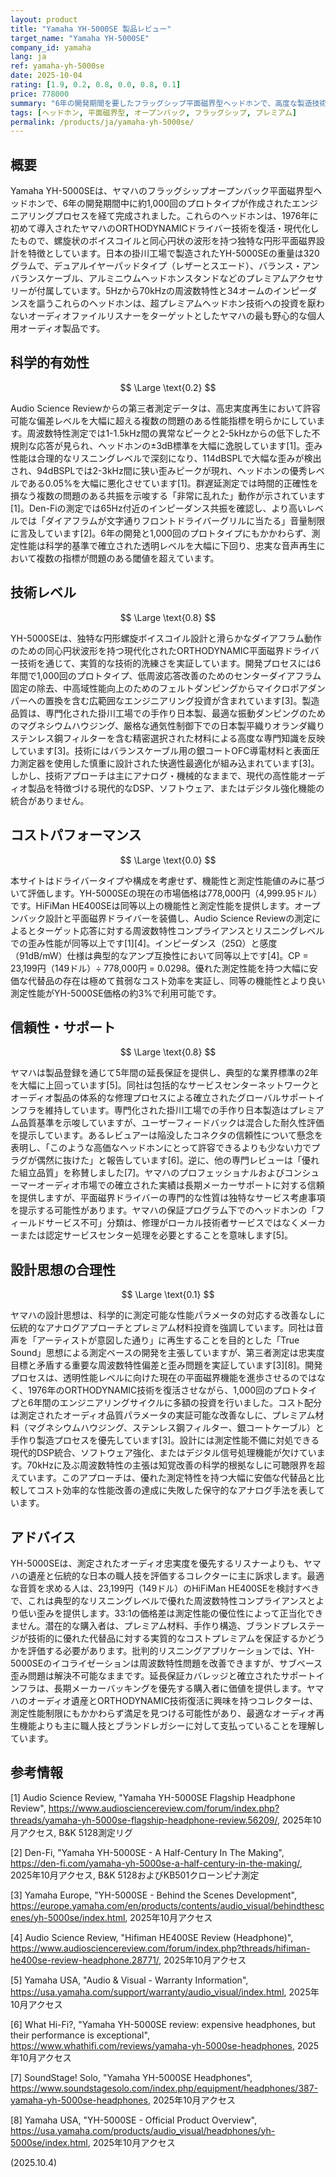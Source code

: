 ```yaml
---
layout: product
title: "Yamaha YH-5000SE 製品レビュー"
target_name: "Yamaha YH-5000SE"
company_id: yamaha
lang: ja
ref: yamaha-yh-5000se
date: 2025-10-04
rating: [1.9, 0.2, 0.8, 0.0, 0.8, 0.1]
price: 778000
summary: "6年の開発期間を要したフラッグシップ平面磁界型ヘッドホンで、高度な製造技術を実証するものの、超プレミアム価格に対して問題のある測定性能を示す"
tags: [ヘッドホン, 平面磁界型, オープンバック, フラッグシップ, プレミアム]
permalink: /products/ja/yamaha-yh-5000se/
---
```


## 概要

Yamaha YH-5000SEは、ヤマハのフラッグシップオープンバック平面磁界型ヘッドホンで、6年の開発期間中に約1,000回のプロトタイプが作成されたエンジニアリングプロセスを経て完成されました。これらのヘッドホンは、1976年に初めて導入されたヤマハのORTHODYNAMICドライバー技術を復活・現代化したもので、螺旋状のボイスコイルと同心円状の波形を持つ独特な円形平面磁界設計を特徴としています。日本の掛川工場で製造されたYH-5000SEの重量は320グラムで、デュアルイヤーパッドタイプ（レザーとスエード）、バランス・アンバランスケーブル、アルミニウムヘッドホンスタンドなどのプレミアムアクセサリーが付属しています。5Hzから70kHzの周波数特性と34オームのインピーダンスを謳うこれらのヘッドホンは、超プレミアムヘッドホン技術への投資を厭わないオーディオファイルリスナーをターゲットとしたヤマハの最も野心的な個人用オーディオ製品です。

## 科学的有効性

$$ \Large \text{0.2} $$

Audio Science Reviewからの第三者測定データは、高忠実度再生において許容可能な偏差レベルを大幅に超える複数の問題のある性能指標を明らかにしています。周波数特性測定では1-1.5kHz間の異常なピークと2-5kHzからの低下した不規則な応答が見られ、ヘッドホンの±3dB標準を大幅に逸脱しています[1]。歪み性能は合理的なリスニングレベルで深刻になり、114dBSPLで大幅な歪みが検出され、94dBSPLでは2-3kHz間に狭い歪みピークが現れ、ヘッドホンの優秀レベルである0.05%を大幅に悪化させています[1]。群遅延測定では時間的正確性を損なう複数の問題のある共振を示唆する「非常に乱れた」動作が示されています[1]。Den-Fiの測定では65Hz付近のインピーダンス共振を確認し、より高いレベルでは「ダイアフラムが文字通りフロントドライバーグリルに当たる」音量制限に言及しています[2]。6年の開発と1,000回のプロトタイプにもかかわらず、測定性能は科学的基準で確立された透明レベルを大幅に下回り、忠実な音声再生において複数の指標が問題のある閾値を超えています。

## 技術レベル

$$ \Large \text{0.8} $$

YH-5000SEは、独特な円形螺旋ボイスコイル設計と滑らかなダイアフラム動作のための同心円状波形を持つ現代化されたORTHODYNAMIC平面磁界ドライバー技術を通じて、実質的な技術的洗練さを実証しています。開発プロセスには6年間で1,000回のプロトタイプ、低周波応答改善のためのセンターダイアフラム固定の除去、中高域性能向上のためのフェルトダンピングからマイクロポアダンパーへの置換を含む広範囲なエンジニアリング投資が含まれています[3]。製造品質は、専門化された掛川工場での手作り日本製、最適な振動ダンピングのためのマグネシウムハウジング、厳格な通気性制御下での日本製平織りオランダ織りステンレス鋼フィルターを含む精密選択された材料による高度な専門知識を反映しています[3]。技術にはバランスケーブル用の銀コートOFC導電材料と表面圧力測定器を使用した慎重に設計された快適性最適化が組み込まれています[3]。しかし、技術アプローチは主にアナログ・機械的なままで、現代の高性能オーディオ製品を特徴づける現代的なDSP、ソフトウェア、またはデジタル強化機能の統合がありません。

## コストパフォーマンス

$$ \Large \text{0.0} $$

本サイトはドライバータイプや構成を考慮せず、機能性と測定性能値のみに基づいて評価します。YH-5000SEの現在の市場価格は778,000円（4,999.95ドル）です。HiFiMan HE400SEは同等以上の機能性と測定性能を提供します。オープンバック設計と平面磁界ドライバーを装備し、Audio Science Reviewの測定によるとターゲット応答に対する周波数特性コンプライアンスとリスニングレベルでの歪み性能が同等以上です[1][4]。インピーダンス（25Ω）と感度（91dB/mW）仕様は典型的なアンプ互換性において同等以上です[4]。CP = 23,199円（149ドル）÷ 778,000円 = 0.0298。優れた測定性能を持つ大幅に安価な代替品の存在は極めて貧弱なコスト効率を実証し、同等の機能性とより良い測定性能がYH-5000SE価格の約3%で利用可能です。

## 信頼性・サポート

$$ \Large \text{0.8} $$

ヤマハは製品登録を通じて5年間の延長保証を提供し、典型的な業界標準の2年を大幅に上回っています[5]。同社は包括的なサービスセンターネットワークとオーディオ製品の体系的な修理プロセスによる確立されたグローバルサポートインフラを維持しています。専門化された掛川工場での手作り日本製造はプレミアム品質基準を示唆していますが、ユーザーフィードバックは混合した耐久性評価を提示しています。あるレビュアーは陥没したコネクタの信頼性について懸念を表明し、「このような高価なヘッドホンにとって許容できるよりも少ない力でプラグが偶然に抜けた」と報告しています[6]。逆に、他の専門レビューは「優れた組立品質」を称賛しました[7]。ヤマハのプロフェッショナルおよびコンシューマーオーディオ市場での確立された実績は長期メーカーサポートに対する信頼を提供しますが、平面磁界ドライバーの専門的な性質は独特なサービス考慮事項を提示する可能性があります。ヤマハの保証プログラム下でのヘッドホンの「フィールドサービス不可」分類は、修理がローカル技術者サービスではなくメーカーまたは認定サービスセンター処理を必要とすることを意味します[5]。

## 設計思想の合理性

$$ \Large \text{0.1} $$

ヤマハの設計思想は、科学的に測定可能な性能パラメータの対応する改善なしに伝統的なアナログアプローチとプレミアム材料投資を強調しています。同社は音声を「アーティストが意図した通り」に再生することを目的とした「True Sound」思想による測定ベースの開発を主張していますが、第三者測定は忠実度目標と矛盾する重要な周波数特性偏差と歪み問題を実証しています[3][8]。開発プロセスは、透明性能レベルに向けた現在の平面磁界機能を進歩させるのではなく、1976年のORTHODYNAMIC技術を復活させながら、1,000回のプロトタイプと6年間のエンジニアリングサイクルに多額の投資を行いました。コスト配分は測定されたオーディオ品質パラメータの実証可能な改善なしに、プレミアム材料（マグネシウムハウジング、ステンレス鋼フィルター、銀コートケーブル）と手作り製造プロセスを優先しています[3]。設計には測定性能不備に対処できる現代的DSP統合、ソフトウェア強化、またはデジタル信号処理機能が欠けています。70kHzに及ぶ周波数特性の主張は知覚改善の科学的根拠なしに可聴限界を超えています。このアプローチは、優れた測定特性を持つ大幅に安価な代替品と比較してコスト効率的な性能改善の達成に失敗した保守的なアナログ手法を表しています。

## アドバイス

YH-5000SEは、測定されたオーディオ忠実度を優先するリスナーよりも、ヤマハの遺産と伝統的な日本の職人技を評価するコレクターに主に訴求します。最適な音質を求める人は、23,199円（149ドル）のHiFiMan HE400SEを検討すべきで、これは典型的なリスニングレベルで優れた周波数特性コンプライアンスとより低い歪みを提供します。33:1の価格差は測定性能の優位性によって正当化できません。潜在的な購入者は、プレミアム材料、手作り構造、ブランドプレステージが技術的に優れた代替品に対する実質的なコストプレミアムを保証するかどうかを評価する必要があります。批判的リスニングアプリケーションでは、YH-5000SEのイコライゼーションは周波数特性問題を改善できますが、サブベース歪み問題は解決不可能なままです。延長保証カバレッジと確立されたサポートインフラは、長期メーカーバッキングを優先する購入者に価値を提供します。ヤマハのオーディオ遺産とORTHODYNAMIC技術復活に興味を持つコレクターは、測定性能制限にもかかわらず満足を見つける可能性があり、最適なオーディオ再生機能よりも主に職人技とブランドレガシーに対して支払っていることを理解しています。

## 参考情報

[1] Audio Science Review, "Yamaha YH-5000SE Flagship Headphone Review", https://www.audiosciencereview.com/forum/index.php?threads/yamaha-yh-5000se-flagship-headphone-review.56209/, 2025年10月アクセス, B&K 5128測定リグ

[2] Den-Fi, "Yamaha YH-5000SE - A Half-Century In The Making", https://den-fi.com/yamaha-yh-5000se-a-half-century-in-the-making/, 2025年10月アクセス, B&K 5128およびKB501クローンピナ測定

[3] Yamaha Europe, "YH-5000SE - Behind the Scenes Development", https://europe.yamaha.com/en/products/contents/audio_visual/behindthescenes/yh-5000se/index.html, 2025年10月アクセス

[4] Audio Science Review, "Hifiman HE400SE Review (Headphone)", https://www.audiosciencereview.com/forum/index.php?threads/hifiman-he400se-review-headphone.28771/, 2025年10月アクセス

[5] Yamaha USA, "Audio & Visual - Warranty Information", https://usa.yamaha.com/support/warranty/audio_visual/index.html, 2025年10月アクセス

[6] What Hi-Fi?, "Yamaha YH-5000SE review: expensive headphones, but their performance is exceptional", https://www.whathifi.com/reviews/yamaha-yh-5000se-headphones, 2025年10月アクセス

[7] SoundStage! Solo, "Yamaha YH-5000SE Headphones", https://www.soundstagesolo.com/index.php/equipment/headphones/387-yamaha-yh-5000se-headphones, 2025年10月アクセス

[8] Yamaha USA, "YH-5000SE - Official Product Overview", https://usa.yamaha.com/products/audio_visual/headphones/yh-5000se/index.html, 2025年10月アクセス

(2025.10.4)